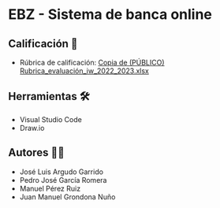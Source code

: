 # EBZ - Sistema de banca online
## Calificación 📝
+ Rúbrica de calificación: 
[Copia de (PÚBLICO) Rubrica_evaluación_iw_2022_2023.xlsx](https://github.com/Argudo/EBZ/files/10399958/Copia.de.PUBLICO.Rubrica_evaluacion_iw_2022_2023.xlsx)
## Herramientas 🛠
+ Visual Studio Code
+ Draw.io
## Autores 👨‍💻
+ José Luis Argudo Garrido
+ Pedro José García Romera
+ Manuel Pérez Ruiz
+ Juan Manuel Grondona Nuño
